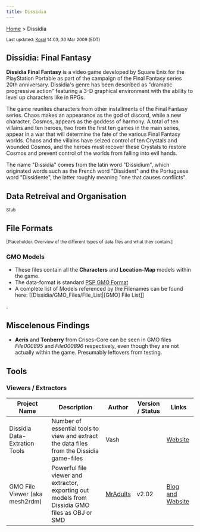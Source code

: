 ```yaml
---
title: Dissidia
---
```


[Home](/Main%20Page.md) > Dissidia

<small> Last updated: [Koral][] 14:03, 30 Mar 2009 (EDT) </small>

  

## Dissidia: Final Fantasy

**Dissidia Final Fantasy** is a video game developed by Square Enix for
the PlayStation Portable as part of the campaign of the Final Fantasy
series 20th anniversary. Dissidia's genre has been described as
"dramatic progressive action" featuring a 3-D graphical environment with
the ability to level up characters like in RPGs.

The game reunites characters from other installments of the Final
Fantasy series. Chaos makes an appearance as the god of discord, while a
new character, Cosmos, appears as the goddess of harmony. A total of ten
villains and ten heroes, two from the first ten games in the main
series, appear in a war that will determine the fate of the various
Final Fantasy worlds. Chaos and the villains have seized control of ten
Crystals and wounded Cosmos, and the heroes must recover these Crystals
to restore Cosmos and prevent control of the worlds from falling into
evil hands.

The name "Dissidia" comes from the latin word "Dissidium", which
originated words such as the French word "Dissident" and the Portuguese
word "Dissidente", the latter roughly meaning "one that causes
conflicts".

  

## Data Retreival and Organisation

<small>Stub</small>

  

## File Formats

<small>\[Placeholder. Overview of the different types of data files and
what they contain.\]</small>

  

### GMO Models

-   These files contain all the **Characters** and **Location-Map**
    models within the game.
-   The data-format is standard [PSP GMO Format][]
-   A complete list of Models referenced by the Filenames can be found
    here: \[\[Dissidia/GMO\_Files/File\_List\|\[GMO\] File List\]\]

.

## Miscelenous Findings

-   **Aeris** and **Tonberry** from Crises-Core can be seen in GMO files
    *File000895* and *File000896* respectively, even though they are not
    actually within the game. Presumably leftovers from testing.

## Tools

### Viewers / Extractors

| Project Name                   | Description                                                                                    | Author       | Version / Status | Links                |
|--------------------------------|------------------------------------------------------------------------------------------------|--------------|------------------|----------------------|
| Dissidia Data-Extration Tools  | Number of essential tools to view and extract the data files from the Dissidia game-files      | Vash         |                  | [Website][]          |
| GMO File Viewer (aka mesh2rdm) | Powerful file viewer and extractor, exporting out models from Dissidia GMO files as OBJ or SMD | [MrAdults][] | v2.02            | [Blog and Website][] |

  [Koral]: /User:Koral.md "wikilink"
  [PSP GMO Format]: /PSP/GMO%20Format.md "wikilink"
  [Website]: http://www.alucard.cc/
  [MrAdults]: http://forums.qhimm.com/index.php?action=profile;u=3607
  [Blog and Website]: http://www.richwhitehouse.com/index.php?postid=35
